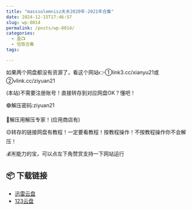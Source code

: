 ```yaml
---
title: "masssolemnisz夫夫2020年-2021年合集"
date: 2024-12-15T17:46:57
slug: wp-8014
permalink: /posts/wp-8014/
categories:
  - 盖📺
  - 恰饭合集
tags:

---
```


如果两个网盘都没有资源了，看这个网站👉①link3.cc/xianyu21或②vlink.cc/ziyuan21

(本站)不需要注册账号！直接转存到对应网盘OK？懂吧！

🟢解压密码:ziyuan21

🔵解压用解压专家！(应用商店有)

🟡转存的链接网盘有教程！一定要看教程！按教程操作！不按教程操作你不会解压！

💰🈶能力的宝，可以点左下角赞赏支持一下网站运行

## 📦 下载链接
- [迅雷云盘](https://blziyuan21.com/pay-download/8014?key=dea9b819c1&down_id=0)
- [123云盘](https://blziyuan21.com/pay-download/8014?key=dea9b819c1&down_id=1)

